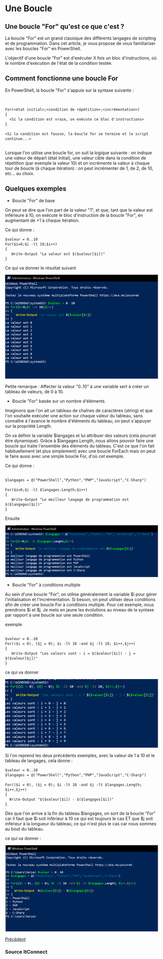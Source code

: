 # Une Boucle 

## Une boucle "For" qu'est ce que c'est ?

La boucle "For" est un grand classique des différents langages de scripting et de programmation. Dans cet article, je vous propose de vous familiariser avec les boucles "For" en PowerShell.

L'objectif d'une boucle "For" est d'exécuter X fois un bloc d'instructions, où le nombre d'exécution de l'état de la condition testée.

## Comment fonctionne une boucle For 

En PowerShell, la boucle "For" s'appuie sur la syntaxe suivante : 

```  


For(<état initial>;<condition de répétition>;<incrémentation>)
{
  <Si la condition est vraie, on exécute ce bloc d'instructions>
}

<Si la condition est fausse, la boucle for se termine et le script continue...> 


```

Lorsque l'on utilise une boucle for, on suit la logique suivante : on indique une valeur de départ (état initial), une valeur cible dans la condition de répétition (par exemple la valeur 10) et on incrémente la valeur à chaque tour de boucle (à chaque itération) : on peut incrémenter de 1, de 2, de 10, etc... au choix.

## Quelques exemples 

* Boucle "For" de base 

On peut se dire que l'on part de la valeur "1", et que, tant que la valeur est inférieure à 10, on exécute le bloc d'instruction de la boucle "For", en augmentant de +1 à chaque itération.

Ce qui donne :

``` 
$valeur = 0..10
For($i=0;$i -lt 10;$i++) 
{ 
   Write-Output "La valeur est $($valeur[$i])" 
} 

``` 
Ce qui va donner le résultat suivant 

![capture6](https://github.com/YasserSeryas/Linux/blob/main/Powershell%20capture/Capture%206.PNG)

Petite remarque : Affecter la valeur "0..10" à une variable sert à créer un tableau de valeurs, de 0 à 10.  

* Boucle "For" basée sur un nombre d'éléments

Imaginons que l'on ait un tableau de chaînes de caractères (string) et que l'on souhaite exécuter une action sur chaque valeur du tableau, sans connaître à l'avance le nombre d'éléments du tableau, on peut s'appuyer sur la propriété Length.

On va définir la variable $langages et lui attribuer des valeurs (cela pourrait être dynamique). Grâce à $langages.Length, nous allons pouvoir faire une boucle qui traite l'ensemble des éléments du tableau. C'est ce que l'on fait habituellement (et plus simplement) avec une boucle ForEach mais on peut le faire aussi avec une simple boucle For, d'où cet exemple.

Ce qui donne :

```

$langages = @("PowerShell","Python","PHP","JavaScript","C-Sharp")

For($i=0;$i -lt $langages.Length;$i++) 
{ 
   Write-Output "Le meilleur langage de programmation est $($langages[$i])"
}

```
Ensuite 

![capture7](https://github.com/YasserSeryas/Linux/blob/main/Powershell%20capture/Capture%207.PNG)

* Boucle "For" à conditions multiple

Au sein d'une boucle "For", on utilise généralement la variable $i pour gérer l'initialisation et l'incrémentation. Si besoin, on peut utiliser deux conditions afin de créer une boucle For à conditions multiple. Pour cet exemple, nous prendrons $i et $j. Je mets en jaune les évolutions au niveau de la syntaxe par rapport à une boucle sur une seule condition.

exemple 

```

$valeur = 0..10
For(($i = 0), ($j = 0); $i -lt 10 -and $j -lt 10; $i++,$j++)
{
   Write-Output "Les valeurs sont : i = $($valeur[$i]) - j = $($valeur[$j])"
}

``` 

ce qui va donner 

![capture8](https://github.com/YasserSeryas/Linux/blob/main/Powershell%20capture/Capture8.PNG)

Si l'on reprend les deux précédents exemples, avec la valeur de 1 à 10 et le tableau de langages, cela donne :

```
$valeur = 0..10
$langages = @("PowerShell","Python","PHP","JavaScript","C-Sharp")

For(($i = 0), ($j = 0); $i -lt 10 -and $j -lt $langages.Length; $i++,$j++)
{
  Write-Output "$($valeur[$i]) - $($langages[$i])"
}

```

Dès que l'on arrive à la fin du tableau $langages, on sort de la boucle "For" car il faut que $i soit inférieur à 10 ce qui est toujours le cas ET que $j soit inférieur à la longueur du tableau, ce qui n'est plus le cas car nous sommes au bout du tableau.


ce qui va donner : 

![capture9](https://github.com/YasserSeryas/Linux/blob/main/Powershell%20capture/Capture9.PNG)

[Précédent](https://github.com/YasserSeryas/Linux/blob/main/Condition.md)

### Source ItConnect
